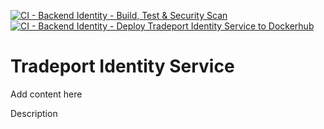 [![CI - Backend Identity - Build, Test & Security Scan](https://github.com/TradePortProject/tradeport-backend-identity/actions/workflows/ci.yml/badge.svg)](https://github.com/TradePortProject/tradeport-backend-identity/actions/workflows/ci.yml)<br>
[![CI - Backend Identity - Deploy Tradeport Identity Service  to Dockerhub](https://github.com/TradePortProject/tradeport-backend-identity/actions/workflows/cd.yml/badge.svg)](https://github.com/TradePortProject/tradeport-backend-identity/actions/workflows/cd.yml)<br>

# Tradeport Identity Service
Add content here


Description
